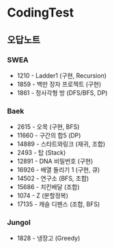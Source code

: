 # CodingTest

## 오답노트

### SWEA
 - 1210 - Ladder1 (구현, Recursion)
 - 1859 - 백만 장자 프로젝트 (구현)
 - 1861 - 정사각형 방 (DFS/BFS, DP)

### Baek
 - 2615 - 오목 (구현, BFS)
 - 11660 - 구간의 합5 (DP)
 - 14889 - 스타트와링크 (재귀, 조합)
 - 2493 - 탑 (Stack)
 - 12891 - DNA 비밀번호 (구현)
 - 16926 - 배열 돌리기 1 (구현, 큐)
 - 14502 - 연구소 (BFS, 조합)
 - 15686 - 치킨배달 (조합)
 - 1074 - Z (분할정복)
 - 17135 - 캐슬 디펜스 (조합, BFS)

### Jungol
 - 1828 - 냉장고 (Greedy)
